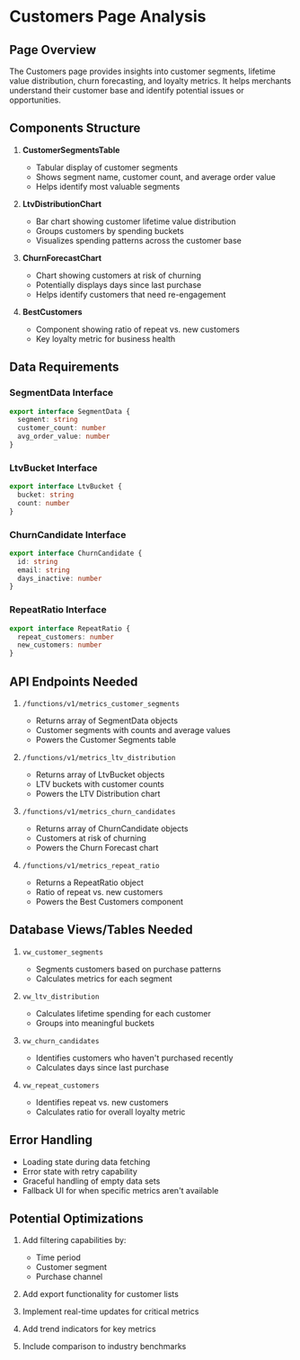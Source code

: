 # Customers Page Analysis

## Page Overview

The Customers page provides insights into customer segments, lifetime value distribution, churn forecasting, and loyalty metrics. It helps merchants understand their customer base and identify potential issues or opportunities.

## Components Structure

1. **CustomerSegmentsTable**
   - Tabular display of customer segments
   - Shows segment name, customer count, and average order value
   - Helps identify most valuable segments

2. **LtvDistributionChart**
   - Bar chart showing customer lifetime value distribution
   - Groups customers by spending buckets
   - Visualizes spending patterns across the customer base

3. **ChurnForecastChart**
   - Chart showing customers at risk of churning
   - Potentially displays days since last purchase
   - Helps identify customers that need re-engagement

4. **BestCustomers**
   - Component showing ratio of repeat vs. new customers
   - Key loyalty metric for business health

## Data Requirements

### SegmentData Interface
```typescript
export interface SegmentData {
  segment: string
  customer_count: number
  avg_order_value: number
}
```

### LtvBucket Interface
```typescript
export interface LtvBucket {
  bucket: string
  count: number
}
```

### ChurnCandidate Interface
```typescript
export interface ChurnCandidate {
  id: string
  email: string
  days_inactive: number
}
```

### RepeatRatio Interface
```typescript
export interface RepeatRatio {
  repeat_customers: number
  new_customers: number
}
```

## API Endpoints Needed

1. `/functions/v1/metrics_customer_segments`
   - Returns array of SegmentData objects
   - Customer segments with counts and average values
   - Powers the Customer Segments table

2. `/functions/v1/metrics_ltv_distribution`
   - Returns array of LtvBucket objects
   - LTV buckets with customer counts
   - Powers the LTV Distribution chart

3. `/functions/v1/metrics_churn_candidates`
   - Returns array of ChurnCandidate objects
   - Customers at risk of churning
   - Powers the Churn Forecast chart

4. `/functions/v1/metrics_repeat_ratio`
   - Returns a RepeatRatio object
   - Ratio of repeat vs. new customers
   - Powers the Best Customers component

## Database Views/Tables Needed

1. `vw_customer_segments`
   - Segments customers based on purchase patterns
   - Calculates metrics for each segment

2. `vw_ltv_distribution`
   - Calculates lifetime spending for each customer
   - Groups into meaningful buckets

3. `vw_churn_candidates`
   - Identifies customers who haven't purchased recently
   - Calculates days since last purchase

4. `vw_repeat_customers`
   - Identifies repeat vs. new customers
   - Calculates ratio for overall loyalty metric

## Error Handling

- Loading state during data fetching
- Error state with retry capability
- Graceful handling of empty data sets
- Fallback UI for when specific metrics aren't available

## Potential Optimizations

1. Add filtering capabilities by:
   - Time period
   - Customer segment
   - Purchase channel

2. Add export functionality for customer lists
3. Implement real-time updates for critical metrics
4. Add trend indicators for key metrics
5. Include comparison to industry benchmarks 